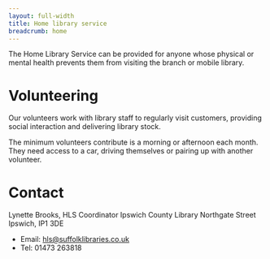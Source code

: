 ```yaml
---
layout: full-width
title: Home library service
breadcrumb: home
---
```

The Home Library Service can be provided for anyone whose physical or mental health prevents them from visiting the branch or mobile library.

# Volunteering

Our volunteers work with library staff to regularly visit customers, providing social interaction and delivering library stock.

The minimum volunteers contribute is a morning or afternoon each month. They need access to a car, driving themselves or pairing up with another volunteer.

# Contact
Lynette Brooks, HLS Coordinator
Ipswich County Library
Northgate Street
Ipswich, IP1 3DE

* Email: hls@suffolklibraries.co.uk
* Tel: 01473 263818
